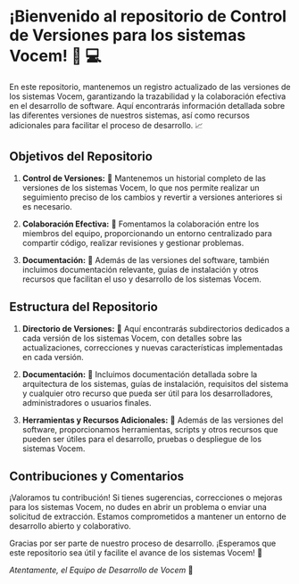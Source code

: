 # ¡Bienvenido al repositorio de Control de Versiones para los sistemas Vocem! 👋 :computer:

En este repositorio, mantenemos un registro actualizado de las versiones de los sistemas Vocem, garantizando la trazabilidad y la colaboración efectiva en el desarrollo de software. Aquí encontrarás información detallada sobre las diferentes versiones de nuestros sistemas, así como recursos adicionales para facilitar el proceso de desarrollo. :chart_with_upwards_trend:

## Objetivos del Repositorio

1. **Control de Versiones:** :bookmark_tabs:
   Mantenemos un historial completo de las versiones de los sistemas Vocem, lo que nos permite realizar un seguimiento preciso de los cambios y revertir a versiones anteriores si es necesario.

2. **Colaboración Efectiva:** :handshake:
   Fomentamos la colaboración entre los miembros del equipo, proporcionando un entorno centralizado para compartir código, realizar revisiones y gestionar problemas.

3. **Documentación:** :page_facing_up:
   Además de las versiones del software, también incluimos documentación relevante, guías de instalación y otros recursos que facilitan el uso y desarrollo de los sistemas Vocem.

## Estructura del Repositorio

1. **Directorio de Versiones:** :file_folder:
   Aquí encontrarás subdirectorios dedicados a cada versión de los sistemas Vocem, con detalles sobre las actualizaciones, correcciones y nuevas características implementadas en cada versión.

2. **Documentación:** :notebook:
   Incluimos documentación detallada sobre la arquitectura de los sistemas, guías de instalación, requisitos del sistema y cualquier otro recurso que pueda ser útil para los desarrolladores, administradores o usuarios finales.

3. **Herramientas y Recursos Adicionales:** :wrench:
   Además de las versiones del software, proporcionamos herramientas, scripts y otros recursos que pueden ser útiles para el desarrollo, pruebas o despliegue de los sistemas Vocem.

## Contribuciones y Comentarios

¡Valoramos tu contribución! Si tienes sugerencias, correcciones o mejoras para los sistemas Vocem, no dudes en abrir un problema o enviar una solicitud de extracción. Estamos comprometidos a mantener un entorno de desarrollo abierto y colaborativo.

Gracias por ser parte de nuestro proceso de desarrollo. ¡Esperamos que este repositorio sea útil y facilite el avance de los sistemas Vocem! :rocket:

*Atentamente, el Equipo de Desarrollo de Vocem* :raised_hands:

<!---
Vocem-Systems/Vocem-Systems is a ✨ special ✨ repository because its `README.md` (this file) appears on your GitHub profile.
You can click the Preview link to take a look at your changes.
--->

